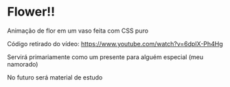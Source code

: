 # Flower!!
 Animação de flor em um vaso feita com CSS puro

 Código retirado do vídeo: https://www.youtube.com/watch?v=6dpIX-Ph4Hg

 Servirá primariamente como um presente para alguém especial (meu namorado)

 No futuro será material de estudo